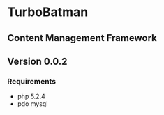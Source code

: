 # TurboBatman

## Content Management Framework
## Version 0.0.2

### Requirements
* php 5.2.4
* pdo mysql